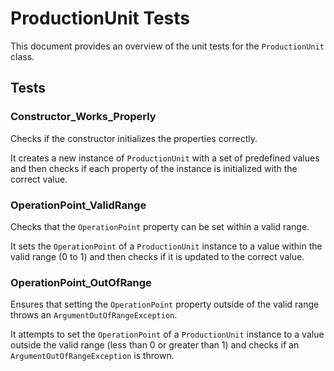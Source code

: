 # ProductionUnit Tests

This document provides an overview of the unit tests for the `ProductionUnit` class.

## Tests

### Constructor_Works_Properly

Checks if the constructor initializes the properties correctly.

It creates a new instance of `ProductionUnit` with a set of predefined values and then checks if each property of the instance is initialized with the correct value.

### OperationPoint_ValidRange

Checks that the `OperationPoint` property can be set within a valid range.

It sets the `OperationPoint` of a `ProductionUnit` instance to a value within the valid range (0 to 1) and then checks if it is updated to the correct value.

### OperationPoint_OutOfRange

Ensures that setting the `OperationPoint` property outside of the valid range throws an `ArgumentOutOfRangeException`.

It attempts to set the `OperationPoint` of a `ProductionUnit` instance to a value outside the valid range (less than 0 or greater than 1) and checks if an `ArgumentOutOfRangeException` is thrown.
